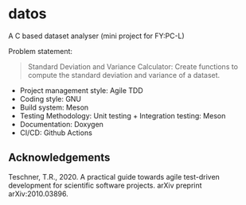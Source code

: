 # datos

A C based dataset analyser (mini project for FY:PC-L)

Problem statement:

> Standard Deviation and Variance Calculator: Create functions to compute the standard
> deviation and variance of a dataset.

* Project management style: Agile TDD
* Coding style: GNU
* Build system: Meson
* Testing Methodology: Unit testing + Integration testing: Meson
* Documentation: Doxygen
* CI/CD: Github Actions

## Acknowledgements

Teschner, T.R., 2020. A practical guide towards agile test-driven development for scientific software projects. arXiv preprint arXiv:2010.03896.
